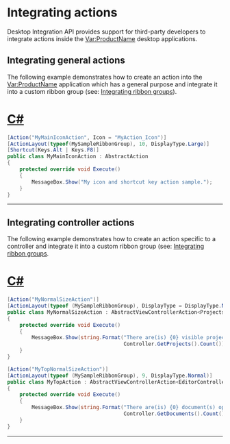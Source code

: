 Integrating actions
=====

Desktop Integration API provides support for third-party developers to integrate actions inside the <Var:ProductName> desktop applications.

Integrating general actions
-----

The following example demonstrates how to create an action into the <Var:ProductName> application which has a general purpose and integrate it into a custom ribbon group (see: [Integrating ribbon groups](integrating_ribbon_groups.md)).
# [C#](#tab/tabid-1)
```cs
[Action("MyMainIconAction", Icon = "MyAction_Icon")]
[ActionLayout(typeof(MySampleRibbonGroup), 10, DisplayType.Large)]
[Shortcut(Keys.Alt | Keys.F8)]
public class MyMainIconAction : AbstractAction
{
    protected override void Execute()
    {
        MessageBox.Show("My icon and shortcut key action sample.");
    }
}
```
***

Integrating controller actions
-----
The following example demonstrates how to create an action specific to a controller and integrate it into a custom ribbon group (see: [Integrating ribbon groups](integrating_ribbon_groups.md).

# [C#](#tab/tabid-2)
```cs
[Action("MyNormalSizeAction")]
[ActionLayout(typeof (MySampleRibbonGroup), DisplayType = DisplayType.Normal)]
public class MyNormalSizeAction : AbstractViewControllerAction<ProjectsController>
{
    protected override void Execute()
    {
        MessageBox.Show(string.Format("There are(is) {0} visible project(s) in the projects list",
                                      Controller.GetProjects().Count()));
    }
}

[Action("MyTopNormalSizeAction")]
[ActionLayout(typeof (MySampleRibbonGroup), 9, DisplayType.Normal)]
public class MyTopAction : AbstractViewControllerAction<EditorController>
{
    protected override void Execute()
    {
        MessageBox.Show(string.Format("There are(is) {0} document(s) opened in the editor",
                                      Controller.GetDocuments().Count()));
    }
}
```
***